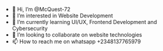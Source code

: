 - 👋 Hi, I’m @McQuest-72
- 👀 I’m interested in Website Development
- 🌱 I’m currently learning UI/UX, Frontend Development and Cybersecurity
- 💞️ I’m looking to collaborate on website technologies
- 📫 How to reach me on whatsapp +2348137765979

<!---
McQuest-72/McQuest-72 is a ✨ special ✨ repository because its `README.md` (this file) appears on your GitHub profile.
You can click the Preview link to take a look at your changes.
--->
